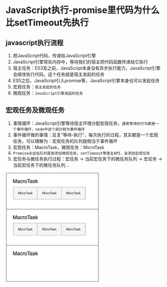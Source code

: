 # JavaScript执行-promise里代码为什么比setTimeout先执行

## javascript执行流程

1. 把JavaScript代码，传递给JavaScript引擎
2. JavaScript引擎常驻内存中，等待我们的宿主把代码函数传递给它执行
3. 宿主任务：ES3及之前，JavaScript本身没有异步执行能力，JavaScript引擎会顺序执行代码，这个任务就是宿主发起的任务
4. ES5之后，JavaScript引入promise等，JavaScript引擎本身也可以发起任务
5. 宏观任务：`宿主发起的任务`
6. 微观任务：`JavaScript引擎发起的任务`

## 宏观任务及微观任务

1. 事情循环：JavaScript引擎等待宿主环境分配宏观任务，`通常等待的行为都是一个事件循环，node中这个部分称为事件循环`
2. 事件循环做的事情：反复“等待-执行”，每次执行的过程，其实都是一个宏观任务。可以理解为：宏观任务的队列就相当于事件循环
3. 宏观任务：MacroTask，微观任务：MicroTask
4. `Promise永远在队列尾部添加微观任务，setTimeout等宿主API，会添加宏观任务`
5. 宏任务与微任务执行过程：宏任务 -> 当前宏任务下的微任务队列 -> 宏任务 -> 当前宏任务下的微任务队列...

<img src='./image/01.jpg' width='300' />
